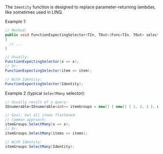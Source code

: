 The `Identity` function is designed to replace parameter-returning lambdas, like sometimes used in LINQ.

Example 1:
```csharp
// Method:
public void FunctionExpectingSelector<TIn, TOut>(Func<TIn, TOut> selector)
{
  // ...
}

// Usually:
FunctionExpectingSelector(x => x);
// Or:
FunctionExpectingSelector(item => item);

// With Identity:
FunctionExpectingSelector(Identity);
```

Example 2 (typical `SelectMany` selector):
```csharp
// Usually result of a query:
IEnumerable<IEnumerable<int>> itemGroups = new[] { new[] { 1, 2, 3 }, new[] { 5, 6, 7 } };

// Goal: Get all items flattened.
// Common approach:
itemGroups.SelectMany(x => x);
// Or:
itemGroups.SelectMany(items => items);

// With Identity:
itemGroups.SelectMany(Identity);
```